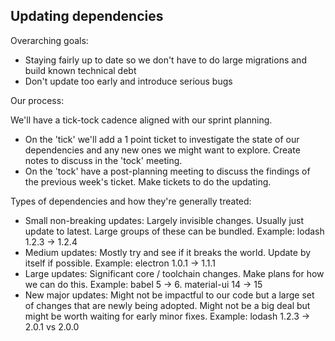 ## Updating dependencies

Overarching goals:

- Staying fairly up to date so we don't have to do large migrations and build known technical debt
- Don't update too early and introduce serious bugs

Our process:

We'll have a tick-tock cadence aligned with our sprint planning.

- On the 'tick' we'll add a 1 point ticket to investigate the state of our dependencies and any new ones we might want to explore. Create notes to discuss in the 'tock' meeting.
- On the 'tock' have a post-planning meeting to discuss the findings of the previous week's ticket. Make tickets to do the updating.

Types of dependencies and how they're generally treated:

- Small non-breaking updates:
    Largely invisible changes. Usually just update to latest. Large groups of these can be bundled.
        Example: lodash 1.2.3 -> 1.2.4
- Medium updates:
    Mostly try and see if it breaks the world. Update by itself if possible.
        Example: electron 1.0.1 -> 1.1.1
- Large updates:
    Significant core / toolchain changes. Make plans for how we can do this.
        Example: babel 5 -> 6. material-ui 14 -> 15
- New major updates:
    Might not be impactful to our code but a large set of changes that are newly being adopted. Might not be a big deal but might be worth waiting for early minor fixes.
        Example: lodash 1.2.3 -> 2.0.1 vs 2.0.0


